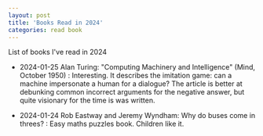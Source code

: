 ```yaml
---
layout: post
title: 'Books Read in 2024'
categories: read book
---
```


List of books I've read in 2024


- 2024-01-25 Alan Turing: "Computing Machinery and Intelligence" (Mind, October 1950)
: Interesting. It describes the imitation game: can a machine impersonate a
human for a dialogue? The article is better at debunking common incorrect
arguments for the negative answer, but quite visionary for the time is was
written.

- 2024-01-24 Rob Eastway and Jeremy Wyndham: Why do buses come in threes?
: Easy maths puzzles book. Children like it.

